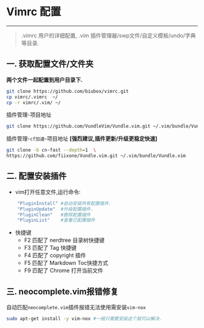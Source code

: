 # Vimrc 配置

---

> .vimrc 用户的详细配置, .vim 插件管理器/swp文件/自定义模板/undo/字典等目录.

## 一. 获取配置文件/文件夹

**两个文件一起配置到用户目录下.**

```bash
git clone https://github.com/biubox/vimrc.git
cp vimrc/.vimrc  ~/
cp -r vimrc/.vim/ ~/
```
插件管理-项目地址
```bash
git clone https://github.com/VundleVim/Vundle.vim.git ~/.vim/bundle/Vundle.vim
```

插件管理-`cf加速`-项目地址 **[强烈建议,插件更新/升级更稳定快速]**
```bash
git clone -b cn-fast --depth=1  \
https://github.com/fiixone/Vundle.vim.git ~/.vim/bundle/Vundle.vim
```

## 二. 配置安装插件


* vim打开任意文件,运行命令:

```bash
    "PluginInstall"	#自动安装所有配置插件.
    "PluginUpdate"	#升级配置插件.
    "PluginClean"	#删除配置插件
    "PluginList"	#查看已配置插件
```
* 快捷键
  * F2  匹配了 nerdtree 目录树快捷键
  * F3  匹配了 Tag 快捷键
  * F4  匹配了 copyright 插件
  * F5  匹配了 Markdown Toc快捷方式
  * F9  匹配了 Chrome 打开当前文件

## 三. neocomplete.vim报错修复

自动匹配`neocomplete.vim`插件报错无法使用需安装`vim-nox`
```bash
sudo apt-get install -y vim-nox	#一般只需要安装这个就可以解决.
```
